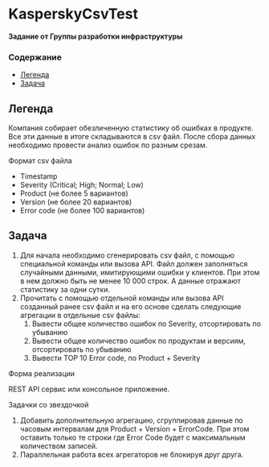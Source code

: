 # KasperskyCsvTest
**Задание от Группы разработки инфраструктуры**

### Содержание
- [Легенда](#легенда)
- [Задача](#задача)

## Легенда

Компания собирает обезличенную статистику об ошибках в продукте. Все эти данные в итоге складываются в csv файл. После сбора данных необходимо провести анализ ошибок по разным срезам.

Формат csv файла

- Timestamp
- Severity (Critical; High; Normal; Low)
- Product (не более 5 вариантов)
- Version (не более 20 вариантов)
- Error code (не более 100 вариантов)

## Задача

1. Для начала необходимо сгенерировать csv файл, с помощью специальной команды или вызова API. Файл должен заполняться случайными данными, имитирующими ошибки у клиентов. При этом в нем должно быть не менее 10 000 строк. А данные отражают статистику за одни сутки.
2. Прочитать с помощью отдельной команды или вызова API созданный ранее csv файл и на его основе сделать следующие агрегации в отдельные csv файлы:
    1. Вывести общее количество ошибок по Severity, отсортировать по убыванию
    2. Вывести общее количество ошибок по продуктам и версиям, отсортировать по убыванию
    3. Вывести TOP 10 Error code, по Product + Severity

Форма реализации

REST API сервис или консольное приложение.

Задачки со звездочкой

1. Добавить дополнительную агрегацию, сгруппировав данные по часовым интервалам для Product + Version + ErrorCode. При этом оставить только те строки где Error Code будет с максимальным количеством записей.
2. Параллельная работа всех агрегаторов не блокируя друг друга.

